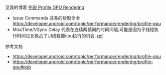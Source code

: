 
见我的博客 [例说 Profile GPU Rendering](https://www.sunmoonblog.com/2019/01/27/profile-gpu-rendering-demo/)

+ Issue Commands 过多的绘制命令  https://developer.android.com/topic/performance/rendering/profile-gpu
+ MiscTime/VSync Delay 代表在连续两帧间的时间间隔,可能是因为子线程执行时间过长抢占了UI线程被cpu执行的机会.  [ref](https://www.jianshu.com/p/0b90891771e9)

参考文档

+ https://developer.android.com/topic/performance/rendering/profile-gpu
+ https://developer.android.com/topic/performance/rendering/profile-gpu#psb

